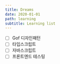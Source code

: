 ```yaml
---
title: Dreams
date: 2020-01-01
path: learning
subtitle: Learning list
---
```


- [ ] Gof 디자인패턴
- [ ] 타입스크립트
- [ ] 자바스크립트
- [ ] 프론트엔드 테스팅